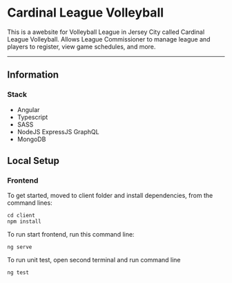 # Cardinal League Volleyball 

This is a awebsite for Volleyball League in Jersey City called Cardinal League Volleyball. Allows League Commissioner to manage league and players to register, view game schedules, and more. 

---

## Information

### Stack
* Angular
* Typescript
* SASS
* NodeJS ExpressJS GraphQL
* MongoDB

## Local Setup

### Frontend 
To get started, moved to client folder and install dependencies, from the command lines: 

```Shell
cd client
npm install
```

To run start frontend, run this command line: 

```Shell
ng serve
```

To run unit test, open second terminal and run command line 

```Shell 
ng test
```
